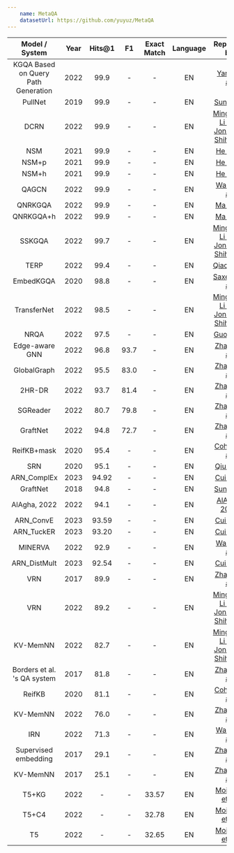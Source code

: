 ```yaml
---
    name: MetaQA
    datasetUrl: https://github.com/yuyuz/MetaQA
---
```


|           Model / System            | Year | Hits@1 |  F1  | Exact Match | Language |                                    Reported by                                     |
|:-----------------------------------:|:----:|:------:|:----:|:-----------:|:--------:|:----------------------------------------------------------------------------------:|
| KGQA Based on Query Path Generation | 2022 |  99.9  |  -   |      -      |    EN    |   [Yang et al.](https://link.springer.com/chapter/10.1007/978-3-031-10983-6_12)    |
|               PullNet               | 2019 |  99.9  |  -   |      -      |    EN    |                  [Sun et al.](https://arxiv.org/pdf/1904.09537.pdf)                |
|                DCRN                 | 2022 |  99.9  |  -   |      -      |    EN    |     [Mingchen Li and Jonathan Shihao Ji](https://arxiv.org/pdf/2204.10194.pdf)     |
|                 NSM                 | 2021 |  99.9  |  -   |      -      |    EN    |                 [He et al.](https://arxiv.org/pdf/2101.03737.pdf)                  |
|                NSM+p                | 2021 |  99.9  |  -   |      -      |    EN    |                 [He et al.](https://arxiv.org/pdf/2101.03737.pdf)                  |
|                NSM+h                | 2021 |  99.9  |  -   |      -      |    EN    |                 [He et al.](https://arxiv.org/pdf/2101.03737.pdf)                  |
|                QAGCN                | 2022 |  99.9  |  -   |      -      |    EN    |                [Wang et al.](https://arxiv.org/pdf/2206.01818.pdf)                 |
|               QNRKGQA               | 2022 |  99.9  |  -   |      -      |    EN    |    [Ma et al.](https://link.springer.com/chapter/10.1007/978-3-031-10983-6_11)     |
|              QNRKGQA+h              | 2022 |  99.9  |  -   |      -      |    EN    |    [Ma et al.](https://link.springer.com/chapter/10.1007/978-3-031-10983-6_11)     |
|               SSKGQA                | 2022 |  99.7  |  -   |      -      |    EN    |     [Mingchen Li and Jonathan Shihao Ji](https://arxiv.org/pdf/2204.10194.pdf)     |
|                TERP                 | 2022 |  99.4  |  -   |      -      |    EN    |           [Qiao et al.](https://aclanthology.org/2022.coling-1.156.pdf)            |
|              EmbedKGQA              | 2020 |  98.8  |  -   |      -      |    EN    |          [Saxena et al.](https://aclanthology.org/2020.acl-main.412.pdf)           |
|             TransferNet             | 2022 |  98.5  |  -   |      -      |    EN    |     [Mingchen Li and Jonathan Shihao Ji](https://arxiv.org/pdf/2204.10194.pdf)     |
|                NRQA                 | 2022 |  97.5  |  -   |      -      |    EN    | [Guo et al.](https://link.springer.com/content/pdf/10.1007/s10489-022-03927-0.pdf) |
|           Edge-aware GNN            | 2022 |  96.8  | 93.7 |      -      |    EN    |    [Zhang et al.](https://downloads.hindawi.com/journals/cin/2022/4734179.pdf)     |
|             GlobalGraph             | 2022 |  95.5  | 83.0 |      -      |    EN    |    [Zhang et al.](https://downloads.hindawi.com/journals/cin/2022/4734179.pdf)     |
|               2HR-DR                | 2022 |  93.7  | 81.4 |      -      |    EN    |    [Zhang et al.](https://downloads.hindawi.com/journals/cin/2022/4734179.pdf)     |
|              SGReader               | 2022 |  80.7  | 79.8 |      -      |    EN    |    [Zhang et al.](https://downloads.hindawi.com/journals/cin/2022/4734179.pdf)     |
|              GraftNet               | 2022 |  94.8  | 72.7 |      -      |    EN    |    [Zhang et al.](https://downloads.hindawi.com/journals/cin/2022/4734179.pdf)     |
|             ReifKB+mask             | 2020 |  95.4  |  -   |      -      |    EN    |                [Cohen et al.](https://arxiv.org/pdf/2002.06115.pdf)                |
|                 SRN                 | 2020 |  95.1  |  -   |      -      |    EN    |            [Qiu et al.](https://dl.acm.org/doi/10.1145/3336191.3371812)            |
|             ARN_ComplEx             | 2023 | 94.92  |  -   |      -      |    EN    |                 [Cui et al.](https://www.sciencedirect.com/science/article/abs/pii/S0020025522013317)                  |
|              GraftNet               | 2018 |  94.8  |  -   |      -      |    EN    |                [Sun et al.](https://aclanthology.org/D18-1455.pdf)                 |   
|            AlAgha, 2022             | 2022 |  94.1  |  -   |      -      |    EN    |    [AlAgha, 2022](https://ieeexplore.ieee.org/stamp/stamp.jsp?arnumber=9834917)    |
|              ARN_ConvE              | 2023 | 93.59  |  -   |      -      |    EN    |                 [Cui et al.](https://www.sciencedirect.com/science/article/abs/pii/S0020025522013317)                  |
|              ARN_TuckER               | 2023 | 93.20  |  -   |      -      |    EN    |                 [Cui et al.](https://www.sciencedirect.com/science/article/abs/pii/S0020025522013317)                  |
|               MINERVA               | 2022 |  92.9  |  -   |      -      |    EN    |                [Wang et al.](https://arxiv.org/pdf/2206.01818.pdf)                 |
|            ARN_DistMult             | 2023 | 92.54  |  -   |      -      |    EN    |                 [Cui et al.](https://www.sciencedirect.com/science/article/abs/pii/S0020025522013317)                  |
|                 VRN                 | 2017 |  89.9  |  -   |      -      |    EN    |                [Zhang et al.](https://arxiv.org/pdf/1709.04071.pdf)                |
|                 VRN                 | 2022 |  89.2  |  -   |      -      |    EN    |     [Mingchen Li and Jonathan Shihao Ji](https://arxiv.org/pdf/2204.10194.pdf)     |
|              KV-MemNN               | 2022 |  82.7  |  -   |      -      |    EN    |     [Mingchen Li and Jonathan Shihao Ji](https://arxiv.org/pdf/2204.10194.pdf)     |
|     Borders et al. 's QA system     | 2017 |  81.8  |  -   |      -      |    EN    |                [Zhang et al.](https://arxiv.org/pdf/1709.04071.pdf)                |
|               ReifKB                | 2020 |  81.1  |  -   |      -      |    EN    |                [Cohen et al.](https://arxiv.org/pdf/2002.06115.pdf)                |
|              KV-MemNN               | 2022 |  76.0  |  -   |      -      |    EN    |    [Zhang et al.](https://downloads.hindawi.com/journals/cin/2022/4734179.pdf)     |
|                 IRN                 | 2022 |  71.3  |  -   |      -      |    EN    |                [Wang et al.](https://arxiv.org/pdf/2206.01818.pdf)                 |
|        Supervised embedding         | 2017 |  29.1  |  -   |      -      |    EN    |                [Zhang et al.](https://arxiv.org/pdf/1709.04071.pdf)                |
|              KV-MemNN               | 2017 |  25.1  |  -   |      -      |    EN    |                [Zhang et al.](https://arxiv.org/pdf/1709.04071.pdf)                |
|                T5+KG                | 2022 |   -    |  -   |    33.57    |    EN    |               [Moiseev et al.](https://arxiv.org/pdf/2205.08184.pdf)               |
|                T5+C4                | 2022 |   -    |  -   |    32.78    |    EN    |               [Moiseev et al.](https://arxiv.org/pdf/2205.08184.pdf)               |
|                 T5                  | 2022 |   -    |  -   |    32.65    |    EN    |               [Moiseev et al.](https://arxiv.org/pdf/2205.08184.pdf)               |
